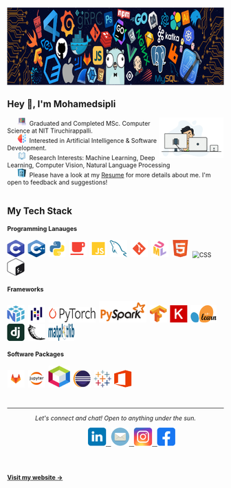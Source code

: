 <p align="center"><img src="https://github.com/mohamedsipli/mohamedsipli/blob/main/header.png" width="1380px" height="180px"></p>

<h2 align="left">Hey 👋, I'm Mohamedsipli</h2>
<!--Intro Section-->
<img src="https://github.com/mohamedsipli/mohamedsipli/blob/main/intro.gif" width="30%" align="right">

&nbsp;&nbsp;&nbsp;&nbsp;&nbsp;&nbsp;<img src="https://github.com/mohamedsipli/mohamedsipli/blob/main/icons/cs.svg" alt="C" width="20" height="20" />&nbsp;&nbsp;Graduated and Completed MSc. Computer Science at NIT Tiruchirappalli.<br>
&nbsp;&nbsp;&nbsp;&nbsp;&nbsp;&nbsp;<img src="https://github.com/mohamedsipli/mohamedsipli/blob/main/icons/ai.svg" alt="C" width="20" height="20" />&nbsp;&nbsp;Interested in Artificial Intelligence & Software Development.<br>
&nbsp;&nbsp;&nbsp;&nbsp;&nbsp;&nbsp;<img src="https://github.com/mohamedsipli/mohamedsipli/blob/main/icons/research.jpg" alt="C" width="20" height="20" />&nbsp;&nbsp;Research Interests: Machine Learning, Deep Learning, Computer Vision, Natural Language Processing <br>
&nbsp;&nbsp;&nbsp;&nbsp;&nbsp;&nbsp;<img src="https://github.com/mohamedsipli/mohamedsipli/blob/main/icons/cv.svg" alt="C" width="20" height="20" />&nbsp;&nbsp;Please have a look at my [Resume](https://mohamedsipli.github.io/files/Mohamedsipli_Resume.pdf) for more details about me. I'm open to feedback and suggestions!  <br><br>

<!--Skills Section-->
## My Tech Stack
<p align="left">
	<h4> Programming Lanauges</h4><p>
	<img src="https://github.com/mohamedsipli/mohamedsipli/blob/main/icons/c.svg" alt="C" width="40" height="40" />&nbsp;
	<img src="https://github.com/mohamedsipli/mohamedsipli/blob/main/icons/cpp.svg" alt="C++" width="40" height="40" />&nbsp;
	<img src="https://github.com/PKief/vscode-material-icon-theme/blob/main/icons/python.svg" alt="python" width="40" height="40" />&nbsp;
	<img src="https://github.com/PKief/vscode-material-icon-theme/blob/main/icons/java.svg" alt="java" width="40" height="40" />&nbsp;
	<img src="https://github.com/PKief/vscode-material-icon-theme/blob/main/icons/javascript.svg" alt="javascript" width="40" height="40" />&nbsp;
	<img src="https://github.com/mohamedsipli/mohamedsipli/blob/main/icons/mysql.svg" alt="SQL" width="40" height="40" />&nbsp;
	<img src="https://github.com/mohamedsipli/mohamedsipli/blob/main/icons/git.svg" alt="Git" width="40" height="40" />&nbsp;
	<img src="https://github.com/PKief/vscode-material-icon-theme/blob/main/icons/uml.svg" alt="UML" width="40" height="40" />&nbsp;
	<img src="https://github.com/mohamedsipli/mohamedsipli/blob/main/icons/html.svg" alt="HTML" width="40" height="40" />&nbsp;
	<img src="https://github.com/mohamedsipli/mohamedsipli/blob/main/icons/css.svg" alt="CSS" width="40" height="40" />&nbsp;
	<img src="https://github.com/mohamedsipli/mohamedsipli/blob/main/icons/bash1.svg" alt="Bash" width="40" height="40" />&nbsp;</p>
	<h4> Frameworks</h4><p>
	<img src="https://github.com/mohamedsipli/mohamedsipli/blob/main/icons/numpy.svg" alt="Numpy" width="40" height="40" />&nbsp;
	<img src="https://github.com/mohamedsipli/mohamedsipli/blob/main/icons/pandas.svg" alt="Pandas" width="40" height="40" />&nbsp;	
	<img src="https://github.com/mohamedsipli/mohamedsipli/blob/main/icons/pytorch.png" alt="PyTorch" width="110" height="35" />&nbsp;
	<img src="https://github.com/mohamedsipli/mohamedsipli/blob/main/icons/pyspark.png" alt="PySpark" width="110" height="50" />&nbsp;
	<img src="https://github.com/mohamedsipli/mohamedsipli/blob/main/icons/tensorflow-tf.svg" alt="TensorFlow" width="40" height="40" />&nbsp;
	<img src="https://github.com/mohamedsipli/mohamedsipli/blob/main/icons/keras.svg" alt="Keras" width="40" height="40" />&nbsp;
	<img src="https://github.com/mohamedsipli/mohamedsipli/blob/main/icons/scikit-learn.png" alt="Scikit Learn" width="60" height="40" />&nbsp;
	<img src="https://github.com/mohamedsipli/mohamedsipli/blob/main/icons/django.svg" alt="Django" width="40" height="40" />&nbsp;
	<img src="https://github.com/mohamedsipli/mohamedsipli/blob/main/icons/flask.svg" alt="Flask" width="40" height="40" />&nbsp;
	<img src="https://github.com/mohamedsipli/mohamedsipli/blob/main/icons/matplotlib.svg" alt="Matplotlib" width="60" height="40" />&nbsp;</p>
	<h4>Software Packages</h4><p>
	<img src="https://github.com/mohamedsipli/mohamedsipli/blob/main/icons/gitlab.svg" alt="GitLab" width="40" height="40" />&nbsp;
	<img src="https://github.com/mohamedsipli/mohamedsipli/blob/main/icons/jupyter.png" alt="Jupyter" width="40" height="40" />&nbsp;
	<img src="https://github.com/mohamedsipli/mohamedsipli/blob/main/icons/netbeans.svg" alt="Netbeans" width="50" height="50" />&nbsp;
	<img src="https://github.com/mohamedsipli/mohamedsipli/blob/main/icons/eclipse.svg" alt="eclipse" width="40" height="40" />&nbsp;
	<img src="https://github.com/mohamedsipli/mohamedsipli/blob/main/icons/tableau.svg" alt="Tableau" width="40" height="40" />&nbsp;
	<img src="https://github.com/mohamedsipli/mohamedsipli/blob/main/icons/office.svg" alt="Office" width="40" height="40" />&nbsp;</p>
</p><br>
<!--Connect Section-->
<hr>
<p align="center">
<i>Let's connect and chat! Open to anything under the sun.</i><br>
<p align="center">
	&nbsp;&nbsp;&nbsp;&nbsp;&nbsp;&nbsp;&nbsp;&nbsp;&nbsp;&nbsp;&nbsp;&nbsp;&nbsp;&nbsp;&nbsp;&nbsp;&nbsp;&nbsp;
	<a href="https://linkedin.com/in/mohamedsipli">
		<img alt="mohamedsipli - LinkedIn" width="42px" src="https://github.com/mohamedsipli/mohamedsipli/blob/main/icons/linkedin.svg"/>
	</a>
	<a href="mailto:mohamedsipli@gmail.com">
		&nbsp;&nbsp;<img alt="mohamedsipli - Mail" width="42px" src="https://github.com/mohamedsipli/mohamedsipli/blob/main/icons/email.svg"/>
	</a>
	<a href="https://instagram.com/mohamedsipli">
		&nbsp;&nbsp;<img alt="mohamedsipli - Instagram" width="42px" src="https://github.com/mohamedsipli/mohamedsipli/blob/main/icons/ig.svg"/>
	</a>
	<a href="https://facebook.com/mohamedsipli">
		&nbsp;&nbsp;<img alt="mohamedsipli - Facebook" width="42px" src="https://github.com/mohamedsipli/mohamedsipli/blob/main/icons/fb.svg"/>
	
</p><br><br>

**[Visit my website &rarr;](https://mohamedsipli.github.io/)**
